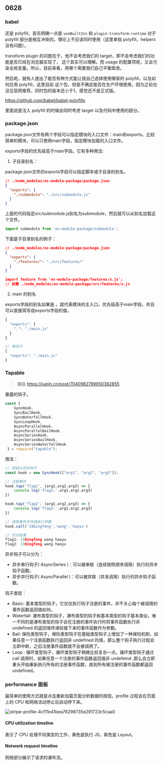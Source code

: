 ## 0628

### babel

还是 polyfill，首先明确一点是 `useBuiltIns` 和 `plugin-transform-runtime` 对于 polyfill
部分是相互冲突的。理论上不应该同时使用（这里单指 polyfill，helpers 没有问题）。    

transform plugin 的问题在于，他不会考虑我们的 target，即不会考虑我们的功能是否已经在浏览器实现了，
这个其实可以理解。而 usage 的配置项呢，又会污染全局变量。所以，目前来看，用哪个需要我们自己平衡取舍。   

然后呢，就有人提出了能否有种方式能让我自己选择使用哪家的 polyfill，以及如何应用 polyfill，这里目前
这个包，但是不确定能否在生产环境使用，因为之前也没见官网推荐，同时包的版本还小于1，感觉还不是正式版。   

https://github.com/babel/babel-polyfills    

里面说是注入 polyfill 的时候会同时考虑 target 以及代码中使用的部分。   

### package.json

package.json文件有两个字段可以指定模块的入口文件：main和exports。比较简单的模块，可以只使用main字段，指定模块加载的入口文件。    

exports字段的优先级高于main字段。它有多种用法:    

1. 子目录别名：      

package.json文件的exports字段可以指定脚本或子目录的别名。   

```json
// ./node_modules/es-module-package/package.json
{
  "exports": {
    "./submodule": "./src/submodule.js"
  }
}
```     

上面的代码指定src/submodule.js别名为submodule，然后就可以从别名加载这个文件。   

```js
import submodule from 'es-module-package/submodule';
```     

下面是子目录别名的例子：   

```json
// ./node_modules/es-module-package/package.json
{
  "exports": {
    "./features/": "./src/features/"
  }
}

import feature from 'es-module-package/features/x.js';
// 加载 ./node_modules/es-module-package/src/features/x.js
```     

2. main 的别名     

exports字段的别名如果是.，就代表模块的主入口，优先级高于main字段，并且可以直接简写成exports字段的值。

```js
{
  "exports": {
    ".": "./main.js"
  }
}

// 等同于
{
  "exports": "./main.js"
}
```     


### Tapable  

> 摘自 https://juejin.cn/post/7040982789650382855

暴露的钩子。   

```js
const {
	SyncHook,
	SyncBailHook,
	SyncWaterfallHook,
	SyncLoopHook,
	AsyncParallelHook,
	AsyncParallelBailHook,
	AsyncSeriesHook,
	AsyncSeriesBailHook,
	AsyncSeriesWaterfallHook
 } = require("tapable");
```    

用法：   

```js
// 初始化同步钩子
const hook = new SyncHook(["arg1", "arg2", "arg3"]);

// 注册事件
hook.tap('flag1', (arg1,arg2,arg3) => {
    console.log('flag1:',arg1,arg2,arg3)
})

hook.tap('flag2', (arg1,arg2,arg3) => {
    console.log('flag2:',arg1,arg2,arg3)
})

// 调用事件并传递执行参数
hook.call('19Qingfeng','wang','haoyu')

// 打印结果
flag1: 19Qingfeng wang haoyu
flag2: 19Qingfeng wang haoyu
```    

异步钩子可以分为：

- 异步串行钩子( AsyncSeries )：可以被串联（连续按照顺序调用）执行的异步钩子函数。
- 异步并行钩子( AsyncParallel )：可以被并联（并发调用）执行的异步钩子函数。    

钩子类型：   

- Basic: 基本类型的钩子，它仅仅执行钩子注册的事件，并不关心每个被调用的事件函数返回值如何。
- Waterfall: 瀑布类型的钩子，瀑布类型的钩子和基本类型的钩子基本类似，唯一不同的是瀑布类型的钩子会在注册的事件执行时将事件函数执行非 undefined 的返回值传递给接下来的事件函数作为参数。
- Bail: 保险类型钩子，保险类型钩子在基础类型钩子上增加了一种保险机制，如果任意一个注册函数执行返回非 undefined 的值，那么整个钩子执行过程会立即中断，之后注册事件函数就不会被调用了。
- Loop : 循环类型钩子，循环类型钩子稍微比较复杂一点。循环类型钩子通过 call 调用时，如果任意一个注册的事件函数返回值非 undefeind ,那么会立即重头开始重新执行所有的注册事件函数，直到所有被注册的事件函数都返回 undefined。    

### performance 面板

最简单的使用方式就是点击重新加载页面分析数据的按钮。profile 过程会在页面上的 CPU 和网络活动停止后自动停下来。    

![stripe-profile-4c111e41bea76298735e291723c5caa0](https://cdn.jsdelivr.net/gh/temple-deng/learning-repo/imgs/stripe-profile-4c111e41bea76298735e291723c5caa0.png)    

#### CPU utilization timeline

表示了 CPU 处理不同类型的工作，黄色是执行 JS，紫色是 Layout。   

#### Network request timeline

网络部分展示了请求的瀑布流。   